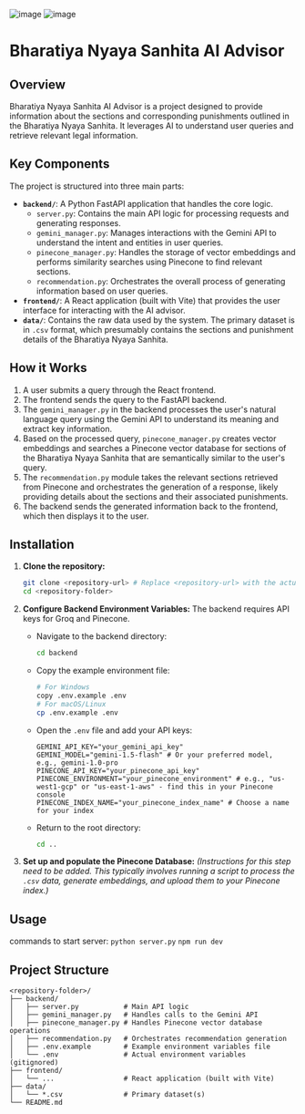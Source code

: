 ![image](https://github.com/user-attachments/assets/4ca3f728-cc88-4bf0-980c-a6260928a42c)
![image](https://github.com/user-attachments/assets/4df2e70c-f87c-4fae-8164-e6f1f6b1bf62)
# Bharatiya Nyaya Sanhita AI Advisor

## Overview

Bharatiya Nyaya Sanhita AI Advisor is a project designed to provide information about the sections and corresponding punishments outlined in the Bharatiya Nyaya Sanhita. It leverages AI to understand user queries and retrieve relevant legal information.

## Key Components

The project is structured into three main parts:

*   **`backend/`**: A Python FastAPI application that handles the core logic.
    *   `server.py`: Contains the main API logic for processing requests and generating responses.
    *   `gemini_manager.py`: Manages interactions with the Gemini API to understand the intent and entities in user queries.
    *   `pinecone_manager.py`: Handles the storage of vector embeddings and performs similarity searches using Pinecone to find relevant sections.
    *   `recommendation.py`: Orchestrates the overall process of generating information based on user queries.
*   **`frontend/`**: A React application (built with Vite) that provides the user interface for interacting with the AI advisor.
*   **`data/`**: Contains the raw data used by the system. The primary dataset is in `.csv` format, which presumably contains the sections and punishment details of the Bharatiya Nyaya Sanhita.

## How it Works

1.  A user submits a query through the React frontend.
2.  The frontend sends the query to the FastAPI backend.
3.  The `gemini_manager.py` in the backend processes the user's natural language query using the Gemini API to understand its meaning and extract key information.
4.  Based on the processed query, `pinecone_manager.py` creates vector embeddings and searches a Pinecone vector database for sections of the Bharatiya Nyaya Sanhita that are semantically similar to the user's query.
5.  The `recommendation.py` module takes the relevant sections retrieved from Pinecone and orchestrates the generation of a response, likely providing details about the sections and their associated punishments.
6.  The backend sends the generated information back to the frontend, which then displays it to the user.

## Installation

1.  **Clone the repository:**
    ```bash
    git clone <repository-url> # Replace <repository-url> with the actual URL
    cd <repository-folder>
    ```

2.  **Configure Backend Environment Variables:**
    The backend requires API keys for Groq and Pinecone.
    *   Navigate to the backend directory:
        ```bash
        cd backend
        ```
    *   Copy the example environment file:
        ```bash
        # For Windows
        copy .env.example .env
        # For macOS/Linux
        cp .env.example .env
        ```
    *   Open the `.env` file and add your API keys:
        ```env
        GEMINI_API_KEY="your_gemini_api_key"
        GEMINI_MODEL="gemini-1.5-flash" # Or your preferred model, e.g., gemini-1.0-pro
        PINECONE_API_KEY="your_pinecone_api_key"
        PINECONE_ENVIRONMENT="your_pinecone_environment" # e.g., "us-west1-gcp" or "us-east-1-aws" - find this in your Pinecone console
        PINECONE_INDEX_NAME="your_pinecone_index_name" # Choose a name for your index
        ```
    *   Return to the root directory:
        ```bash
        cd ..
        ```

3.  **Set up and populate the Pinecone Database:**
    *(Instructions for this step need to be added. This typically involves running a script to process the `.csv` data, generate embeddings, and upload them to your Pinecone index.)*

## Usage

commands to start server:
`python server.py` 
`npm run dev`

## Project Structure

```
<repository-folder>/
├── backend/
│   ├── server.py           # Main API logic
│   ├── gemini_manager.py   # Handles calls to the Gemini API
│   ├── pinecone_manager.py # Handles Pinecone vector database operations
│   ├── recommendation.py   # Orchestrates recommendation generation
│   ├── .env.example        # Example environment variables file
│   └── .env                # Actual environment variables (gitignored)
├── frontend/
│   └── ...                 # React application (built with Vite)
├── data/
│   └── *.csv               # Primary dataset(s)
└── README.md
```


